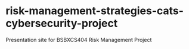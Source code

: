 # risk-management-strategies-cats-cybersecurity-project
Presentation site for BSBXCS404 Risk Management Project
